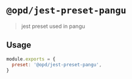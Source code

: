 # `@opd/jest-preset-pangu`

> jest preset used in pangu

## Usage

```js
module.exports = {
  preset: '@opd/jest-preset-pangu',
}
```
